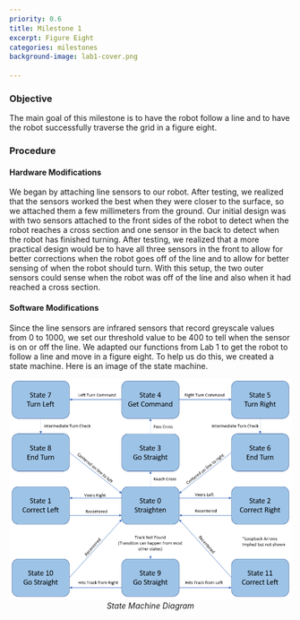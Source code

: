 ```yaml
---
priority: 0.6
title: Milestone 1
excerpt: Figure Eight
categories: milestones
background-image: lab1-cover.png

---
```


### Objective
The main goal of this milestone is to have the robot follow a line and to have the robot successfully traverse the grid in a figure eight.

### Procedure

#### Hardware Modifications
We began by attaching line sensors to our robot. After testing, we realized that the sensors worked the best when they were closer to the surface, so we attached them a few millimeters from the ground. Our initial design was with two sensors attached to the front sides of the robot to detect when the robot reaches a cross section and one sensor in the back to detect when the robot has finished turning. After testing, we realized that a more practical design would be to have all three sensors in the front to allow for better corrections when the robot goes off of the line and to allow for better sensing of when the robot should turn. With this setup, the two outer sensors could sense when the robot was off of the line and also when it had reached a cross section. 

#### Software Modifications
Since the line sensors are infrared sensors that record greyscale values from 0 to 1000, we set our threshold value to be 400 to tell when the sensor is on or off the line. We adapted our functions from Lab 1 to get the robot to follow a line and move in a figure eight. To help us do this, we created a state machine. Here is an image of the state machine. 

<p align="center">
  <img src="/images/statemachine.PNG" width="700px" height="394px"/><br/>
  <i>State Machine Diagram</i>
</p>


